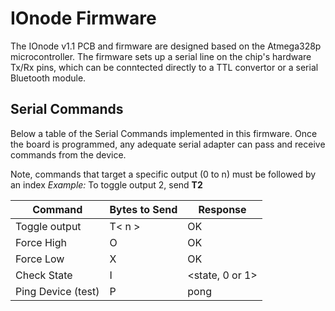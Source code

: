 # IOnode Firmware
The IOnode v1.1 PCB and firmware are designed based on the Atmega328p microcontroller. The firmware sets up a serial line on the chip's hardware Tx/Rx pins, which can be conntected directly to a TTL convertor or a serial Bluetooth module.

## Serial Commands
Below a table of the Serial Commands implemented in this firmware. Once the board is programmed, any adequate serial adapter can pass and receive commands from the device.

Note, commands that target a specific output (0 to n) must be followed by an index
*Example:* To toggle output 2, send **T2**


| Command 		 | Bytes to Send | Response                 |
| ---------------------- | ------------- | -------- 	            |
|Toggle output <n> 	 | T<    n    >		 | OK	    		    |
|Force <n> High    	 | O<n>		 | OK	    		    |
|Force <n> Low   	 | X<n>		 | OK	    		    |
|Check <n> State 	 | I<n>		 | <state, 0 or 1>	    |
|Ping Device (test)	 | P             | pong    		    |


